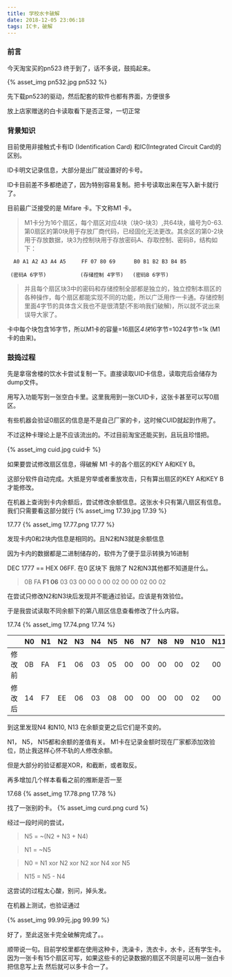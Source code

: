 ```yaml
---
title: 学校水卡破解
date: 2018-12-05 23:06:18
tags: IC卡，破解
---
```


### 前言

今天淘宝买的pn523 终于到了，话不多说，鼓捣起来。

{% asset_img pn532.jpg pn532 %}

先下载pn523的驱动，然后配套的软件也都有界面，方便很多

放上店家赠送的白卡读取看下是否正常，一切正常

### 背景知识

目前使用非接触式卡有ID (Identification Card) 和IC(Integrated Circuit Card)的区别。

ID卡明文记录信息，大部分是出厂就设置好的卡号。

ID卡目前差不多都绝迹了，因为特别容易复制。把卡号读取出来在写入新卡就行了。

目前最广泛接受的是 Mifare 卡。下文称M1 卡。

> M1卡分为16个扇区，每个扇区对应4块（块0-块3）,共64块，编号为0-63.第0扇区的第0块用于存放厂商代码，已经固化无法更改。其余区的第0-2块用于存放数据，块3为控制块用于存放密码A、存取控制、密码B，结构如下：

~~~
  A0 A1 A2 A3 A4 A5     FF 07 80 69      B0 B1 B2 B3 B4 B5

 (密码A 6字节)           (存储控制 4字节)   (密码B 6字节)
~~~

> 并且每个扇区块3中的密码和存储控制全部都是独立的，独立控制本扇区的各种操作，每个扇区都能实现不同的功能，所以广泛用作一卡通。存储控制里面4字节的具体含义我也不是很清楚(不影响我们破解)，所以就不说出来误导大家了。

卡中每个块包含16字节，所以M1卡的容量=16扇区*4块*16字节=1024字节=1k  (M1卡的由来)。



### 鼓捣过程

先是拿宿舍楼的饮水卡尝试复制一下。直接读取UID卡信息，读取完后会储存为dump文件。

用写入功能写到一张空白卡里。这里我用到一张CUID卡，这张卡甚至可以写0扇区。

有些机器会验证0扇区的信息是不是自己厂家的卡，这时候CUID就起到作用了。

不过这种卡理论上是不应该流出的。不过目前淘宝还能买到，且玩且珍惜把。

{% asset_img cuid.jpg cuid卡 %}

如果要尝试修改扇区信息，得破解 M1 卡的各个扇区的KEY A和KEY B。

这部分软件自动完成。大抵是穷举或者重放攻击，只有算出扇区的KEY A和KEY B才能修改。

在机器上查询到卡内余额后，尝试修改余额信息。这张水卡只有第八扇区有信息。我们只需要看这部分就行
{% asset_img 17.39.jpg 17.39 %}


17.77
{% asset_img 17.77.png 17.77 %}

发现卡内0和2块内信息是相同的。且N2和N3就是余额信息

因为卡内的数据都是二进制储存的，软件为了便于显示转换为16进制

DEC 1777 == HEX  06FF.
在0 区块下  我除了 N2和N3其他都不知道是什么。

> 0B FA **F1 06** 03 03 00 00 0 00 02 00 00 02 00 02

在尝试只修改N2和N3块后发现并不能通过验证。应该是有效验位。



于是我尝试读取不同余额下的第八扇区信息查看修改了什么内容。

17.74
{% asset_img 17.74.png 17.74 %}



|        | N0   | N1   | N2   | N3   | N4   | N5   | N6   | N7   | N8   | N9   | N10  | N11  | N12  | N13  | N14  | N15  |
| ------ | ---- | ---- | ---- | ---- | ---- | ---- | ---- | ---- | ---- | ---- | ---- | ---- | ---- | ---- | ---- | ---- |
| 修改前 | 0B   | FA   | F1   | 06   | 03   | 05   | 00   | 00   | 00   | 00   | 02   | 00   | 00   | 02   | 00   | 02   |
| 修改后 | 14   | F7   | EE   | 06   | 03   | 08   | 00   | 00   | 00   | 00   | 02   | 00   | 00   | 02   | 00   | 05   |


到这里发现N4 和N10, N13  在余额变更之后它们是不变的。

N1， N5， N15都和余额的差值有关。
M1卡在记录金额时现在厂家都添加效验位，防止我这样心怀不轨的人修改余额。

但是大部分的验证都是XOR，和截断，或者取反。

再多增加几个样本看看之前的推断是否一至

17.68
{% asset_img 17.78.png 17.78 %}

找了一张别的卡。
{% asset_img curd.png curd %}



经过一段时间的尝试，

> N5 = ~(N2 + N3 + N4)

> N1 = ~N5

> N0 = N1 xor N2 xor N2 xor N4 xor N5 

> N15  = N5 - N4

这尝试的过程太心酸，别问，掉头发。

在机器上测试，也验证通过

{% asset_img 99.99元.jpg 99.99 %}

好了，至此这张卡完全破解完成了。。

顺带说一句。目前学校里都在使用这种卡，洗澡卡，洗衣卡，水卡，还有学生卡。
因为一张卡有15个扇区可写，如果这些卡的记录数据的扇区不同是可以用一张白卡把信息写上去
然后就可以多卡合一了。





